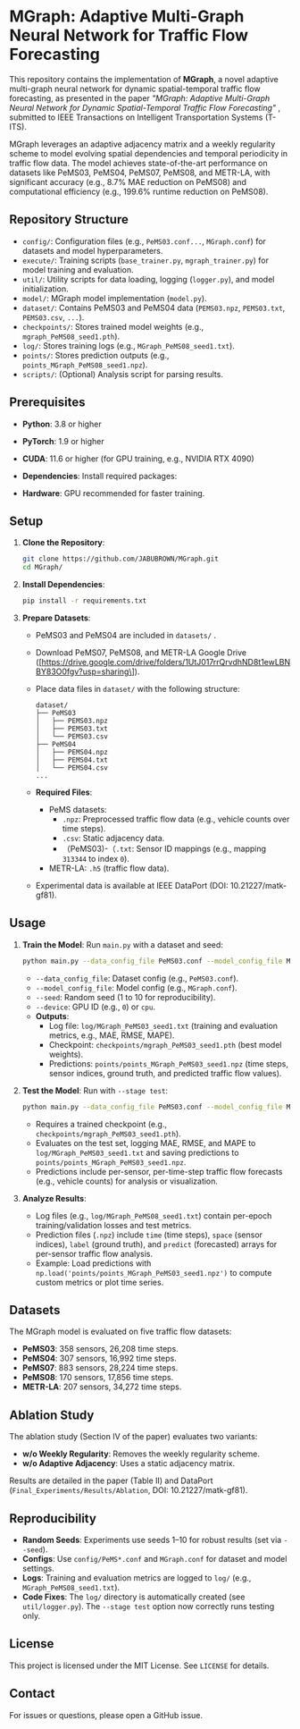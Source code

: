 # MGraph: Adaptive Multi-Graph Neural Network for Traffic Flow Forecasting

This repository contains the implementation of **MGraph**, a novel adaptive multi-graph neural network for dynamic spatial-temporal traffic flow forecasting, as presented in the paper *"MGraph: Adaptive Multi-Graph Neural Network for Dynamic Spatial-Temporal Traffic Flow Forecasting"* , submitted to IEEE Transactions on Intelligent Transportation Systems (T-ITS).

MGraph leverages an adaptive adjacency matrix and a weekly regularity scheme to model evolving spatial dependencies and temporal periodicity in traffic flow data. The model achieves state-of-the-art performance on datasets like PeMS03, PeMS04, PeMS07, PeMS08, and METR-LA, with significant accuracy (e.g., 8.7% MAE reduction on PeMS08) and computational efficiency (e.g., 199.6% runtime reduction on PeMS08).

## Repository Structure

- `config/`: Configuration files (e.g., `PeMS03.conf...`, `MGraph.conf`) for datasets and model hyperparameters.
- `execute/`: Training scripts (`base_trainer.py`, `mgraph_trainer.py`) for model training and evaluation.
- `util/`: Utility scripts for data loading, logging (`logger.py`), and model initialization.
- `model/`: MGraph model implementation (`model.py`).
- `dataset/`: Contains PeMS03 and PeMS04 data (`PEMS03.npz`, `PEMS03.txt`, `PEMS03.csv`, `...`).
- `checkpoints/`: Stores trained model weights (e.g., `mgraph_PeMS08_seed1.pth`).
- `log/`: Stores training logs (e.g., `MGraph_PeMS08_seed1.txt`).
- `points/`: Stores prediction outputs (e.g., `points_MGraph_PeMS08_seed1.npz`).
- `scripts/`: (Optional) Analysis script for parsing results.

## Prerequisites

- **Python**: 3.8 or higher

- **PyTorch**: 1.9 or higher

- **CUDA**: 11.6 or higher (for GPU training, e.g., NVIDIA RTX 4090)

- **Dependencies**: Install required packages:

- **Hardware**: GPU recommended for faster training.

## Setup

1. **Clone the Repository**:

   ```bash
   git clone https://github.com/JABUBROWN/MGraph.git
   cd MGraph/
   ```

2. **Install Dependencies**:

   ```bash
   pip install -r requirements.txt
   ```

3. **Prepare Datasets**:

   - PeMS03 and PeMS04 are included in `datasets/` .

   - Download PeMS07, PeMS08, and METR-LA Google Drive (\[https://drive.google.com/drive/folders/1UtJ017rrQrvdhND8t1ewLBNBY83O0fgv?usp=sharing\]).

   - Place data files in `dataset/` with the following structure:

     ```
     dataset/
     ├── PeMS03
     │   ├── PEMS03.npz
     │   ├── PEMS03.txt
     │   └── PEMS03.csv
     ├── PeMS04
     │   ├── PEMS04.npz
     │   ├── PEMS04.txt
     │   └── PEMS04.csv
     ...
     ```

   - **Required Files**:

     - PeMS datasets:
       - `.npz`: Preprocessed traffic flow data (e.g., vehicle counts over time steps).
       - `.csv`: Static adjacency data.
       - （PeMS03)-（`.txt`: Sensor ID mappings (e.g., mapping `313344` to index `0`).
     - METR-LA: `.h5` (traffic flow data).

   - Experimental data is available at IEEE DataPort (DOI: 10.21227/matk-gf81).

## Usage

1. **Train the Model**: Run `main.py` with a dataset and seed:

   ```bash
   python main.py --data_config_file PeMS03.conf --model_config_file MGraph.conf --seed 1 --device 0
   ```

   - `--data_config_file`: Dataset config (e.g., `PeMS03.conf`).
   - `--model_config_file`: Model config (e.g., `MGraph.conf`).
   - `--seed`: Random seed (1 to 10 for reproducibility).
   - `--device`: GPU ID (e.g., `0`) or `cpu`.
   - **Outputs**:
     - Log file: `log/MGraph_PeMS03_seed1.txt` (training and evaluation metrics, e.g., MAE, RMSE, MAPE).
     - Checkpoint: `checkpoints/mgraph_PeMS03_seed1.pth` (best model weights).
     - Predictions: `points/points_MGraph_PeMS03_seed1.npz` (time steps, sensor indices, ground truth, and predicted traffic flow values).

2. **Test the Model**: Run with `--stage test`:

   ```bash
   python main.py --data_config_file PeMS03.conf --model_config_file MGraph.conf --seed 1 --device 0 --stage test
   ```

   - Requires a trained checkpoint (e.g., `checkpoints/mgraph_PeMS03_seed1.pth`).
   - Evaluates on the test set, logging MAE, RMSE, and MAPE to `log/MGraph_PeMS03_seed1.txt` and saving predictions to `points/points_MGraph_PeMS03_seed1.npz`.
   - Predictions include per-sensor, per-time-step traffic flow forecasts (e.g., vehicle counts) for analysis or visualization.

3. **Analyze Results**:

   - Log files (e.g., `log/MGraph_PeMS08_seed1.txt`) contain per-epoch training/validation losses and test metrics.
   - Prediction files (`.npz`) include `time` (time steps), `space` (sensor indices), `label` (ground truth), and `predict` (forecasted) arrays for per-sensor traffic flow analysis.
   - Example: Load predictions with `np.load('points/points_MGraph_PeMS03_seed1.npz')` to compute custom metrics or plot time series.

## Datasets

The MGraph model is evaluated on five traffic flow datasets:

- **PeMS03**: 358 sensors, 26,208 time steps.
- **PeMS04**: 307 sensors, 16,992 time steps.
- **PeMS07**: 883 sensors, 28,224 time steps.
- **PeMS08**: 170 sensors, 17,856 time steps.
- **METR-LA**: 207 sensors, 34,272 time steps.

## Ablation Study

The ablation study (Section IV of the paper) evaluates two variants:

- **w/o Weekly Regularity**: Removes the weekly regularity scheme.
- **w/o Adaptive Adjacency**: Uses a static adjacency matrix.

Results are detailed in the paper (Table II) and DataPort (`Final_Experiments/Results/Ablation`, DOI: 10.21227/matk-gf81).

## Reproducibility

- **Random Seeds**: Experiments use seeds 1–10 for robust results (set via `--seed`).
- **Configs**: Use `config/PeMS*.conf` and `MGraph.conf` for dataset and model settings.
- **Logs**: Training and evaluation metrics are logged to `log/` (e.g., `MGraph_PeMS08_seed1.txt`).
- **Code Fixes**: The `log/` directory is automatically created (see `util/logger.py`). The `--stage test` option now correctly runs testing only.

## License

This project is licensed under the MIT License. See `LICENSE` for details.

## Contact

For issues or questions, please open a GitHub issue.
